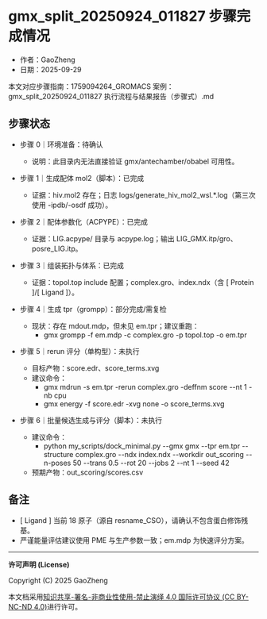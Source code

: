 # gmx_split_20250924_011827 步骤完成情况

- 作者：GaoZheng
- 日期：2025-09-29

本文对应步骤指南：1759094264_GROMACS 案例：gmx_split_20250924_011827 执行流程与结果报告（步骤式）.md

## 步骤状态

- 步骤 0｜环境准备：待确认
  - 说明：此目录内无法直接验证 gmx/antechamber/obabel 可用性。

- 步骤 1｜生成配体 mol2（脚本）：已完成
  - 证据：hiv.mol2 存在；日志 logs/generate_hiv_mol2_wsl.*.log（第三次使用 -ipdb/-osdf 成功）。

- 步骤 2｜配体参数化（ACPYPE）：已完成
  - 证据：LIG.acpype/ 目录与 acpype.log；输出 LIG_GMX.itp/gro、posre_LIG.itp。

- 步骤 3｜组装拓扑与体系：已完成
  - 证据：topol.top include 配置；complex.gro、index.ndx（含 [ Protein ]/[ Ligand ]）。

- 步骤 4｜生成 tpr（grompp）：部分完成/需复检
  - 现状：存在 mdout.mdp，但未见 em.tpr；建议重跑：
    - gmx grompp -f em.mdp -c complex.gro -p topol.top -o em.tpr

- 步骤 5｜rerun 评分（单构型）：未执行
  - 目标产物：score.edr、score_terms.xvg
  - 建议命令：
    - gmx mdrun -s em.tpr -rerun complex.gro -deffnm score --nt 1 -nb cpu
    - gmx energy -f score.edr -xvg none -o score_terms.xvg

- 步骤 6｜批量候选生成与评分（脚本）：未执行
  - 建议命令：
    - python my_scripts/dock_minimal.py --gmx gmx --tpr em.tpr --structure complex.gro --ndx index.ndx --workdir out_scoring --n-poses 50 --trans 0.5 --rot 20 --jobs 2 --nt 1 --seed 42
  - 预期产物：out_scoring/scores.csv

## 备注

- [ Ligand ] 当前 18 原子（源自 resname_CSO），请确认不包含蛋白修饰残基。
- 严谨能量评估建议使用 PME 与生产参数一致；em.mdp 为快速评分方案。

---

**许可声明 (License)**

Copyright (C) 2025 GaoZheng

本文档采用[知识共享-署名-非商业性使用-禁止演绎 4.0 国际许可协议 (CC BY-NC-ND 4.0)](https://creativecommons.org/licenses/by-nc-nd/4.0/deed.zh-Hans)进行许可。
